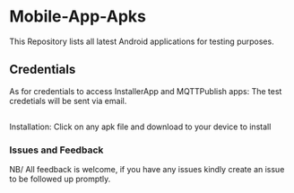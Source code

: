 # Mobile-App-Apks
This Repository lists all latest Android applications for testing purposes. 
## Credentials
As for credentials to access InstallerApp and MQTTPublish apps:
The test credetials will be sent via email.
##
Installation:
Click on any apk file and download to your device to install
### Issues and Feedback
NB/ All feedback is welcome, if you have any issues kindly create an issue to be followed up promptly.
